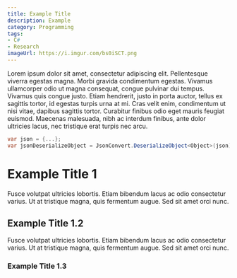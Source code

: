 ```yaml
---
title: Example Title
description: Example
category: Programming
tags:
- C#
- Research
imageUrl: https://i.imgur.com/bs0iSCT.png
---
```


Lorem ipsum dolor sit amet, consectetur adipiscing elit. Pellentesque viverra egestas magna. Morbi gravida condimentum egestas. Vivamus ullamcorper odio ut magna consequat, congue pulvinar dui tempus. Vivamus quis congue justo. Etiam hendrerit, justo in porta auctor, tellus ex sagittis tortor, id egestas turpis urna at mi. Cras velit enim, condimentum ut nisi vitae, dapibus sagittis tortor. Curabitur finibus odio eget mauris feugiat euismod. Maecenas malesuada, nibh ac interdum finibus, ante dolor ultricies lacus, nec tristique erat turpis nec arcu.


<!--more-->

```csharp
var json = {...};
var jsonDeserializeObject = JsonConvert.DeserializeObject<Object>(json);
```

# Example Title 1

Fusce volutpat ultricies lobortis. Etiam bibendum lacus ac odio consectetur varius. Ut at tristique magna, quis fermentum augue. Sed sit amet orci nunc.

## Example Title 1.2

Fusce volutpat ultricies lobortis. Etiam bibendum lacus ac odio consectetur varius. Ut at tristique magna, quis fermentum augue. Sed sit amet orci nunc. 

### Example Title 1.3
